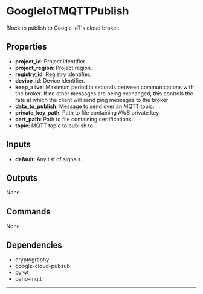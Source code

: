 GoogleIoTMQTTPublish
=================
Block to publish to Google IoT's cloud broker.

Properties
----------
- **project_id**: Project identifier.
- **project_region**: Project region.
- **registry_id**: Registry identifier.
- **device_id**: Device identifier.
- **keep_alive**: Maximum period in seconds between communications with the broker. If no other messages are being exchanged, this controls the rate at which the client will send ping messages to the broker
- **data_to_publish**: Message to send over an MQTT topic.
- **private_key_path**: Path to file containing AWS private key
- **cert_path**: Path to file containing certifications.
- **topic**: MQTT topic to publish to.

Inputs
------
- **default**: Any list of signals.

Outputs
-------
None

Commands
--------
None

Dependencies
------------
* cryptography
* google-cloud-pubsub
* pyjwt
* paho-mqtt

***

